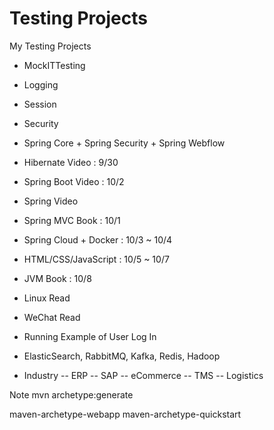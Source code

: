 # Testing Projects
My Testing Projects

- MockITTesting
- Logging
- Session
- Security
- Spring Core + Spring Security + Spring Webflow

- Hibernate Video : 9/30
- Spring Boot Video : 10/2
- Spring Video

- Spring MVC Book : 10/1
- Spring Cloud + Docker : 10/3 ~ 10/4

- HTML/CSS/JavaScript : 10/5 ~ 10/7

- JVM Book : 10/8

- Linux Read



- WeChat Read
- Running Example of User Log In

- ElasticSearch, RabbitMQ, Kafka, Redis, Hadoop

- Industry
-- ERP
-- SAP
-- eCommerce
-- TMS
-- Logistics


Note
mvn archetype:generate 

maven-archetype-webapp
maven-archetype-quickstart